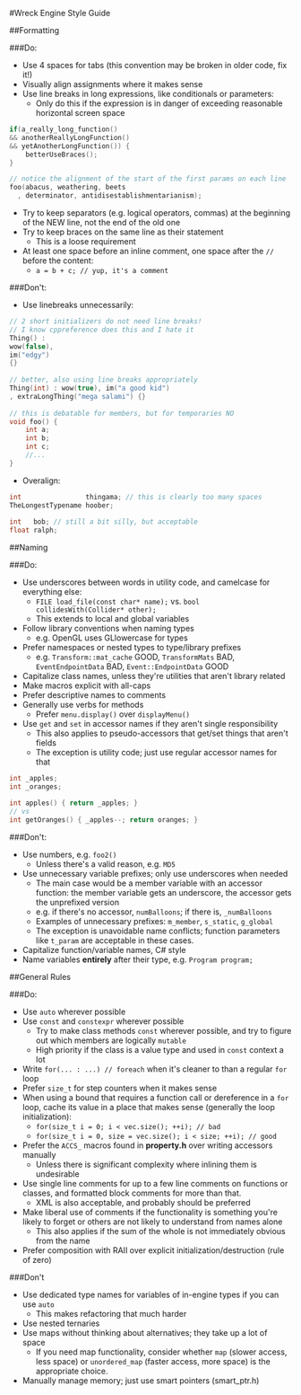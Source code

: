 #Wreck Engine Style Guide

##Formatting

###Do:
  - Use 4 spaces for tabs (this convention may be broken in older code, fix it!)
  - Visually align assignments where it makes sense
  - Use line breaks in long expressions, like conditionals or parameters:
    - Only do this if the expression is in danger of exceeding reasonable horizontal screen space
```cpp
if(a_really_long_function() 
&& anotherReallyLongFunction()
&& yetAnotherLongFunction()) {
	betterUseBraces();
}

// notice the alignment of the start of the first params on each line
foo(abacus, weathering, beets
  , determinator, antidisestablishmentarianism);
```
  - Try to keep separators (e.g. logical operators, commas) at the beginning of the NEW line, 
  not the end of the old one
  - Try to keep braces on the same line as their statement
    - This is a loose requirement
  - At least one space before an inline comment, one space after the `//` before the content:
    - `a = b + c; // yup, it's a comment`
	
###Don't:
  - Use linebreaks unnecessarily:
```cpp
// 2 short initializers do not need line breaks!
// I know cppreference does this and I hate it
Thing() :
wow(false),
im("edgy") 
{}
	
// better, also using line breaks appropriately
Thing(int) : wow(true), im("a good kid")
, extraLongThing("mega salami") {}
	
// this is debatable for members, but for temporaries NO
void foo() {
	int a;
	int b;
	int c;
	//...
}
```
  - Overalign:
```cpp
int                thingama; // this is clearly too many spaces
TheLongestTypename hoober;
	
int   bob; // still a bit silly, but acceptable
float ralph;
```

##Naming

###Do:
  - Use underscores between words in utility code, and camelcase for everything else:
    - `FILE load_file(const char* name);` vs. `bool collidesWith(Collider* other);`
	- This extends to local and global variables
  - Follow library conventions when naming types
    - e.g. OpenGL uses GLlowercase for types
  - Prefer namespaces or nested types to type/library prefixes
    - e.g. `Transform::mat_cache` GOOD, `TransformMats` BAD, 
      `EventEndpointData` BAD, `Event::EndpointData` GOOD
  - Capitalize class names, unless they're utilities that aren't library related
  - Make macros explicit with all-caps
  - Prefer descriptive names to comments
  - Generally use verbs for methods
	- Prefer `menu.display()` over `displayMenu()`
  - Use `get` and `set` in accessor names if they aren't single responsibility
    - This also applies to pseudo-accessors that get/set things that aren't fields
	- The exception is utility code; just use regular accessor names for that
```cpp
int _apples;
int _oranges;

int apples() { return _apples; }
// vs
int getOranges() { _apples--; return oranges; }
```
	
###Don't:
  - Use numbers, e.g. `foo2()` 
    - Unless there's a valid reason, e.g. `MD5`
  - Use unnecessary variable prefixes; only use underscores when needed
    - The main case would be a member variable with an accessor function: 
      the member variable gets an underscore, the accessor gets the unprefixed version
    - e.g. if there's no accessor, `numBalloons`; if there is, `_numBalloons`
    - Examples of unnecessary prefixes: `m_member`, `s_static`, `g_global`
    - The exception is unavoidable name conflicts; 
      function parameters like `t_param` are acceptable in these cases.
  - Capitalize function/variable names, C# style
  - Name variables **entirely** after their type, e.g. `Program program;`
  
  
##General Rules

###Do:
  - Use `auto` wherever possible
  - Use `const` and `constexpr` wherever possible
    - Try to make class methods `const` wherever possible, 
      and try to figure out which members are logically `mutable`
    - High priority if the class is a value type and used in `const` context a lot
  - Write `for(... : ...) // foreach` when it's cleaner to than a regular `for` loop
  - Prefer `size_t` for step counters when it makes sense
  - When using a bound that requires a function call or dereference in a `for` loop, 
	cache its value in a place that makes sense (generally the loop initialization):
    - `for(size_t i = 0; i < vec.size(); ++i); // bad`
    - `for(size_t i = 0, size = vec.size(); i < size; ++i); // good`
  - Prefer the `ACCS_` macros found in **property.h** over writing accessors manually
    - Unless there is significant complexity where inlining them is undesirable
  - Use single line comments for up to a few line comments on functions or classes, 
	and formatted block comments for more than that.
    - XML is also acceptable, and probably should be preferred
  - Make liberal use of comments if the functionality is something you're likely to forget 
	or others are not likely to understand from names alone
    - This also applies if the sum of the whole is not immediately obvious from the name
  - Prefer composition with RAII over explicit initialization/destruction (rule of zero)
	
###Don't
  - Use dedicated type names for variables of in-engine types if you can use `auto`
    - This makes refactoring that much harder
  - Use nested ternaries
  - Use maps without thinking about alternatives; they take up a lot of space
    - If you need map functionality, consider whether 
	`map` (slower access, less space) or `unordered_map` (faster access, more space) 
	is the appropriate choice.
  - Manually manage memory; just use smart pointers (smart_ptr.h)